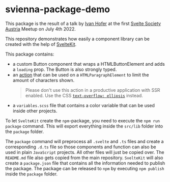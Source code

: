# svienna-package-demo

This package is the result of a talk by [Ivan Hofer](https://github.com/ivanhofer) at the first [Svelte Society Austria](https://austria.sveltesociety.dev/) Meetup on July 4th 2022.

This repository demonstrates how easily a component library can be created with the help of [SvelteKit](https://kit.svelte.dev/).

This package contains:
 - a custom Button component that wraps a HTMLButtonElement and adds a `loading` prop. The Button is also strongly typed.
 - an [action](https://svelte.dev/docs#template-syntax-element-directives-use-action) that can be used on a `HTMLParagraphElement` to limit the amount of characters shown.
 	> Please don't use this action in a productive application with SSR enabled. Use the CSS [`text-overflow: ellipsis`](https://developer.mozilla.org/en-US/docs/Web/CSS/text-overflow) instead.
 - a `variables.scss` file that contains a color variable that can be used inside other projects.

To let `SvelteKit` create the `npm`-package, you need to execute the `npm run package` command. This will export everything inside the `src/lib` folder into the `package` folder.

The `package` command will preprocess all `.svelte` and `.ts` files and create a corresponding `.d.ts` file so those components and function can also be used in plain `JavaScript` projects. All other files will just be copied over. The `README.md` file also gets copied from the main repository. `SvelteKit` will also create a `package.json` file that contains all the information needed to publish the package. The package can be released to `npm` by executing `npm publish` inside the `package` folder.
